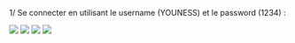 1/ Se connecter en utilisant le username (YOUNESS) et le password (1234) :

![](C:\Users\youne\OneDrive\Bureau\5IIR\Youssfi\part5\1.png)
![](C:\Users\youne\OneDrive\Bureau\5IIR\Youssfi\part5\2.png)
![](C:\Users\youne\OneDrive\Bureau\5IIR\Youssfi\part5\3.png)
![](C:\Users\youne\OneDrive\Bureau\5IIR\Youssfi\part5\4.png)



